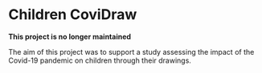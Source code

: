 # Children CoviDraw

**This project is no longer maintained**

The aim of this project was to support a study assessing the impact of the Covid-19 pandemic on children through their drawings.
